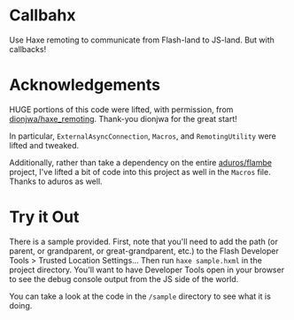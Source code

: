 # Callbahx

Use Haxe remoting to communicate from Flash-land to JS-land. But with callbacks!

# Acknowledgements

HUGE portions of this code were lifted, with permission, from [dionjwa/haxe_remoting](https://github.com/dionjwa/haxe_remoting). Thank-you dionjwa for the great start!

In particular, `ExternalAsyncConnection`, `Macros`, and `RemotingUtility` were lifted and tweaked.

Additionally, rather than take a dependency on the entire [aduros/flambe](https://github.com/aduros/flambe) project, I've lifted a bit of code into this project as well in the `Macros` file. Thanks to aduros as well.

# Try it Out

There is a sample provided. First, note that you'll need to add the path (or parent, or grandparent, or great-grandparent, etc.) to the Flash Developer Tools > Trusted Location Settings... Then run `haxe sample.hxml` in the project directory. You'll want to have Developer Tools open in your browser to see the debug console output from the JS side of the world.

You can take a look at the code in the `/sample` directory to see what it is doing.



